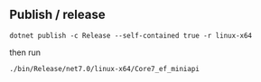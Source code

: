 ## Publish / release

```shell
dotnet publish -c Release --self-contained true -r linux-x64
```

then run

```shell
./bin/Release/net7.0/linux-x64/Core7_ef_miniapi
```
